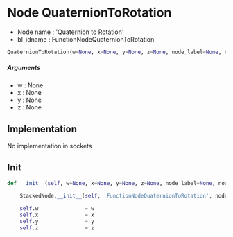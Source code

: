 # Node QuaternionToRotation

- Node name : 'Quaternion to Rotation'
- bl_idname : FunctionNodeQuaternionToRotation


``` python
QuaternionToRotation(w=None, x=None, y=None, z=None, node_label=None, node_color=None)
```
##### Arguments

- w : None
- x : None
- y : None
- z : None

## Implementation

No implementation in sockets

## Init

``` python
def __init__(self, w=None, x=None, y=None, z=None, node_label=None, node_color=None):

    StackedNode.__init__(self, 'FunctionNodeQuaternionToRotation', node_label=node_label, node_color=node_color)

    self.w               = w
    self.x               = x
    self.y               = y
    self.z               = z
```
